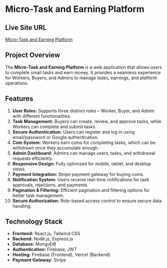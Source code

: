 # Micro-Task and Earning Platform

## Live Site URL
[Micro-Task and Earning Platform](https://gig-flow-server.vercel.app/)

## Project Overview
The **Micro-Task and Earning Platform** is a web application that allows users to complete small tasks and earn money. It provides a seamless experience for Workers, Buyers, and Admins to manage tasks, earnings, and platform operations.

## Features
1. **User Roles:** Supports three distinct roles – Worker, Buyer, and Admin with different functionalities.
2. **Task Management:** Buyers can create, review, and approve tasks, while Workers can complete and submit tasks.
3. **Secure Authentication:** Users can register and log in using email/password or Google authentication.
4. **Coin System:** Workers earn coins for completing tasks, which can be withdrawn once they accumulate enough.
5. **Admin Dashboard:** Admins can manage users, tasks, and withdrawal requests efficiently.
6. **Responsive Design:** Fully optimized for mobile, tablet, and desktop views.
7. **Payment Integration:** Stripe payment gateway for buying coins.
8. **Notification System:** Users receive real-time notifications for task approvals, rejections, and payments.
9. **Pagination & Filtering:** Efficient pagination and filtering options for better task management.
10. **Secure Authorization:** Role-based access control to ensure secure data handling.

## Technology Stack
- **Frontend:** React.js, Tailwind CSS
- **Backend:** Node.js, Express.js
- **Database:** MongoDB
- **Authentication:** Firebase, JWT
- **Hosting:** Firebase (Frontend), Vercel (Backend)
- **Payment Gateway:** Stripe
